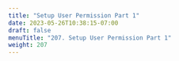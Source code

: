 ```yaml
---
title: "Setup User Permission Part 1"
date: 2023-05-26T10:38:15-07:00
draft: false
menuTitle: "207. Setup User Permission Part 1"
weight: 207
---
```


